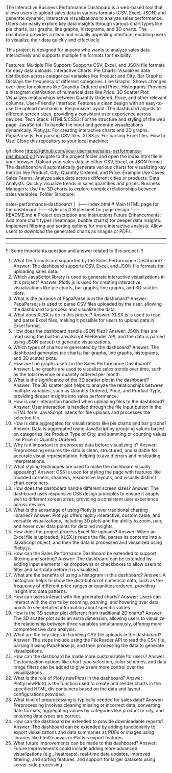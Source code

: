 
The Interactive Business Performance Dashboard is a web-based tool that allows users to upload sales data in various formats (CSV, Excel, JSON) and generate dynamic, interactive visualizations to analyze sales performance. Users can easily explore key data insights through various chart types like pie charts, bar graphs, line graphs, histograms, and 3D charts. The dashboard provides a clean and visually appealing interface, enabling users to visualize their data quickly and effectively.

This project is designed for anyone who wants to analyze sales data interactively and supports multiple file formats for flexibility.

Features:
Multiple File Support: Supports CSV, Excel, and JSON file formats for easy data uploads.
Interactive Charts:
Pie Charts: Visualizes data distribution across categorical variables like Product and City.
Bar Graphs: Displays the frequency of different categories.
Line Graphs: Shows changes over time for columns like Quantity Ordered and Price.
Histograms: Provides a histogram distribution of numerical data like Price.
3D Scatter Plot: Visualizes relationships between Quantity Ordered, Price, and other relevant columns.
User-Friendly Interface: Features a clean design with an easy-to-use file upload mechanism.
Responsive Layout: The dashboard adjusts to different screen sizes, providing a consistent user experience across devices.
Tech Stack:
HTML5/CSS3: For the structure and styling of the web page.
JavaScript: To handle file input and generate visualizations dynamically.
Plotly.js: For creating interactive charts and 3D graphs.
PapaParse.js: For parsing CSV files.
XLSX.js: For parsing Excel files.
How to Use:
Clone this repository to your local machine:

git clone https://github.com/your-username/sales-performance-dashboard.git
Navigate to the project folder and open the index.html file in your browser.
Upload your sales data in either CSV, Excel, or JSON format.
The dashboard will automatically generate various charts for visualizing key metrics like Product, City, Quantity Ordered, and Price.
Example Use Cases:
Sales Teams: Analyze sales data across different cities or products.
Data Analysts: Quickly visualize trends in sales quantities and prices.
Business Managers: Use the 3D charts to explore complex relationships between sales variables.
Folder Structure:

sales-performance-dashboard/
│
├── index.html        # Main HTML page for the dashboard
├── style.css         # Stylesheet for page design
└── README.md         # Project description and instructions
Future Enhancements:
Add more chart types (heatmaps, bubble charts) for deeper data insights.
Implement filtering and sorting options for more interactive analysis.
Allow users to download the generated charts as images or PDFs.


-----------------------------------------------------------------------------------------------------------------------------------------
-----------------------------------------------------------------------------------------------------------------------------------------
!!!   Some Importants question and answer related to this project !!!


1. What file formats are supported by the Sales Performance Dashboard?
Answer: The dashboard supports CSV, Excel, and JSON file formats for uploading sales data.
2. Which JavaScript library is used to generate interactive visualizations in this project?
Answer: Plotly.js is used for creating interactive visualizations like pie charts, bar graphs, line graphs, and 3D scatter plots.
3. What is the purpose of PapaParse.js in the dashboard?
Answer: PapaParse.js is used to parse CSV files uploaded by the user, allowing the dashboard to process and visualize the data.
4. What does XLSX.js do in this project?
Answer: XLSX.js is used to read and parse Excel files, making it possible for users to upload data in Excel format.
5. How does the dashboard handle JSON files?
Answer: JSON files are read using the built-in JavaScript FileReader API, and the data is parsed using JSON.parse() to generate visualizations.
6. Which types of charts are generated by the dashboard?
Answer: The dashboard generates pie charts, bar graphs, line graphs, histograms, and 3D scatter plots.
7. How are line graphs useful in the Sales Performance Dashboard?
Answer: Line graphs are used to visualize sales trends over time, such as the total revenue or quantity ordered per month.
8. What is the significance of the 3D scatter plot in the dashboard?
Answer: The 3D scatter plot helps to analyze the relationships between multiple variables, such as Quantity Ordered, Price, and Product Type, providing deeper insights into sales performance.
9. How is user interaction handled when uploading files to the dashboard?
Answer: User interaction is handled through the file input button in the HTML form. JavaScript listens for file uploads and processes the selected file.
10. How is data aggregated for visualizations like pie charts and bar graphs?
Answer: Data is aggregated using JavaScript by grouping values based on categories like Product Type or City, and summing or counting values like Price or Quantity Ordered.
11. Why is it important to preprocess data before visualizing it?
Answer: Preprocessing ensures the data is clean, structured, and suitable for accurate visual representation, helping to avoid errors and misleading interpretations.
12. What styling techniques are used to make the dashboard visually appealing?
Answer: CSS is used for styling the page with features like rounded corners, shadows, responsive layouts, and visually distinct chart containers.
13. How does the dashboard handle different screen sizes?
Answer: The dashboard uses responsive CSS design principles to ensure it adapts well to different screen sizes, providing a consistent user experience across devices.
14. What is the advantage of using Plotly.js over traditional charting libraries?
Answer: Plotly.js offers highly interactive, customizable, and versatile visualizations, including 3D plots and the ability to zoom, pan, and hover over data points for detailed insights.
15. How does the project process Excel file uploads?
Answer: When an Excel file is uploaded, XLSX.js reads the file, parses its contents into a JavaScript object, and then the data is processed and visualized using Plotly.js.
16. How can the Sales Performance Dashboard be extended to support filtering and sorting?
Answer: The dashboard can be extended by adding input elements like dropdowns or checkboxes to allow users to filter and sort data before it is visualized.
17. What are the benefits of using a histogram in this dashboard?
Answer: A histogram helps to show the distribution of numerical data, such as the frequency of different price ranges or quantities ordered, providing insight into data patterns.
18. How can users interact with the generated charts?
Answer: Users can interact with the charts by zooming, panning, and hovering over data points to see detailed information about specific values.
19. How is the 3D scatter plot different from traditional 2D charts?
Answer: The 3D scatter plot adds an extra dimension, allowing users to visualize the relationship between three variables simultaneously, offering more comprehensive data analysis.
20. What are the key steps in handling CSV file uploads in the dashboard?
Answer: The steps include using the FileReader API to read the CSV file, parsing it using PapaParse.js, and then processing the data to generate visualizations.
21. How can the dashboard be made more customizable for users?
Answer: Customization options like chart type selection, color schemes, and data range filters can be added to give users more control over the visualizations.
22. What is the role of Plotly.newPlot() in the dashboard?
Answer: Plotly.newPlot() is the function used to create and render charts in the specified HTML div containers based on the data and layout configurations provided.
23. What kind of preprocessing is typically needed for sales data?
Answer: Preprocessing involves cleaning missing or incorrect data, converting date formats, aggregating values by categories like product or city, and ensuring data types are correct.
24. How can the dashboard be extended to provide downloadable reports?
Answer: The dashboard can be extended by adding functionality to export visualizations and data summaries as PDFs or images using libraries like html2canvas or Plotly's export features.
25. What future improvements can be made to this dashboard?
Answer: Future improvements could include adding more advanced visualizations (e.g., heatmaps), real-time data updates, improved filtering, and sorting features, and support for larger datasets using server-side processing.



